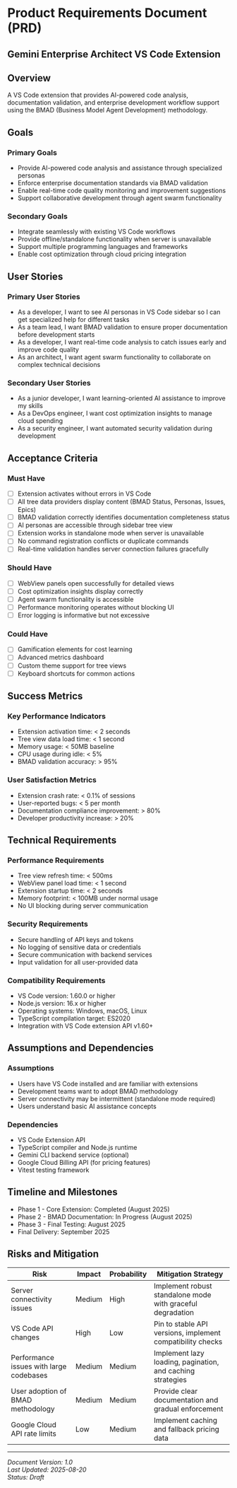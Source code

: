 # Product Requirements Document (PRD)
## Gemini Enterprise Architect VS Code Extension

## Overview
A VS Code extension that provides AI-powered code analysis, documentation validation, and enterprise development workflow support using the BMAD (Business Model Agent Development) methodology.

## Goals
### Primary Goals
- Provide AI-powered code analysis and assistance through specialized personas
- Enforce enterprise documentation standards via BMAD validation
- Enable real-time code quality monitoring and improvement suggestions
- Support collaborative development through agent swarm functionality

### Secondary Goals
- Integrate seamlessly with existing VS Code workflows
- Provide offline/standalone functionality when server is unavailable
- Support multiple programming languages and frameworks
- Enable cost optimization through cloud pricing integration

## User Stories
### Primary User Stories
- As a developer, I want to see AI personas in VS Code sidebar so I can get specialized help for different tasks
- As a team lead, I want BMAD validation to ensure proper documentation before development starts
- As a developer, I want real-time code analysis to catch issues early and improve code quality
- As an architect, I want agent swarm functionality to collaborate on complex technical decisions

### Secondary User Stories  
- As a junior developer, I want learning-oriented AI assistance to improve my skills
- As a DevOps engineer, I want cost optimization insights to manage cloud spending
- As a security engineer, I want automated security validation during development

## Acceptance Criteria
### Must Have
- [ ] Extension activates without errors in VS Code
- [ ] All tree data providers display content (BMAD Status, Personas, Issues, Epics)
- [ ] BMAD validation correctly identifies documentation completeness status
- [ ] AI personas are accessible through sidebar tree view
- [ ] Extension works in standalone mode when server is unavailable
- [ ] No command registration conflicts or duplicate commands
- [ ] Real-time validation handles server connection failures gracefully

### Should Have
- [ ] WebView panels open successfully for detailed views
- [ ] Cost optimization insights display correctly
- [ ] Agent swarm functionality is accessible
- [ ] Performance monitoring operates without blocking UI
- [ ] Error logging is informative but not excessive

### Could Have
- [ ] Gamification elements for cost learning
- [ ] Advanced metrics dashboard
- [ ] Custom theme support for tree views
- [ ] Keyboard shortcuts for common actions

## Success Metrics
### Key Performance Indicators
- Extension activation time: < 2 seconds
- Tree view data load time: < 1 second
- Memory usage: < 50MB baseline
- CPU usage during idle: < 5%
- BMAD validation accuracy: > 95%

### User Satisfaction Metrics
- Extension crash rate: < 0.1% of sessions
- User-reported bugs: < 5 per month
- Documentation compliance improvement: > 80%
- Developer productivity increase: > 20%

## Technical Requirements
### Performance Requirements
- Tree view refresh time: < 500ms
- WebView panel load time: < 1 second
- Extension startup time: < 2 seconds
- Memory footprint: < 100MB under normal usage
- No UI blocking during server communication

### Security Requirements
- Secure handling of API keys and tokens
- No logging of sensitive data or credentials
- Secure communication with backend services
- Input validation for all user-provided data

### Compatibility Requirements
- VS Code version: 1.60.0 or higher
- Node.js version: 16.x or higher
- Operating systems: Windows, macOS, Linux
- TypeScript compilation target: ES2020
- Integration with VS Code extension API v1.60+

## Assumptions and Dependencies
### Assumptions
- Users have VS Code installed and are familiar with extensions
- Development teams want to adopt BMAD methodology
- Server connectivity may be intermittent (standalone mode required)
- Users understand basic AI assistance concepts

### Dependencies
- VS Code Extension API
- TypeScript compiler and Node.js runtime
- Gemini CLI backend service (optional)
- Google Cloud Billing API (for pricing features)
- Vitest testing framework

## Timeline and Milestones
- Phase 1 - Core Extension: Completed (August 2025)
- Phase 2 - BMAD Documentation: In Progress (August 2025)
- Phase 3 - Final Testing: August 2025
- Final Delivery: September 2025

## Risks and Mitigation
| Risk | Impact | Probability | Mitigation Strategy |
|------|---------|------------|-------------------|
| Server connectivity issues | Medium | High | Implement robust standalone mode with graceful degradation |
| VS Code API changes | High | Low | Pin to stable API versions, implement compatibility checks |
| Performance issues with large codebases | Medium | Medium | Implement lazy loading, pagination, and caching strategies |
| User adoption of BMAD methodology | Medium | Medium | Provide clear documentation and gradual enforcement |
| Google Cloud API rate limits | Low | Medium | Implement caching and fallback pricing data |

---
*Document Version: 1.0*  
*Last Updated: 2025-08-20*  
*Status: Draft*
